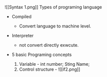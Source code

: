 ![[Syntax 1.png]]
Types of programing language
* Compiled
	* Convert language to machine level.
*  Interpreter
	*  not convert directly exwcute.

* 5 basic Programing concepts
	1. Variable - int number;  Sting Name; 
	2. Control structure - 
		![[if2.png]]	
	